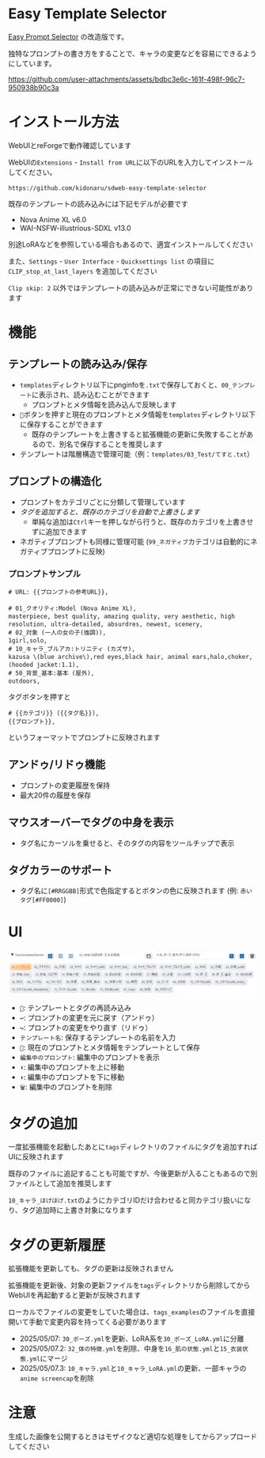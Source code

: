# Easy Template Selector

[Easy Prompt Selector](https://github.com/blue-pen5805/sdweb-easy-prompt-selector)
の改造版です。

独特なプロンプトの書き方をすることで、キャラの変更などを容易にできるようにしています。

https://github.com/user-attachments/assets/bdbc3e6c-161f-498f-96c7-950938b90c3a



# インストール方法

WebUIとreForgeで動作確認しています

WebUIの`Extensions` - `Install from URL`に以下のURLを入力してインストールしてください。

```
https://github.com/kidonaru/sdweb-easy-template-selector
```

既存のテンプレートの読み込みには下記モデルが必要です

- Nova Anime XL v6.0
- WAI-NSFW-illustrious-SDXL v13.0

別途LoRAなどを参照している場合もあるので、適宜インストールしてください

また、`Settings` - `User Interface` - `Quicksettings list` の項目に`CLIP_stop_at_last_layers` を追加してください

`Clip skip: 2` 以外ではテンプレートの読み込みが正常にできない可能性があります

# 機能

## テンプレートの読み込み/保存
- `templates`ディレクトリ以下にpnginfoを`.txt`で保存しておくと、`00_テンプレート`に表示され、読み込むことができます
  - プロンプトとメタ情報を読み込んで反映します
- `💾`ボタンを押すと現在のプロンプトとメタ情報を`templates`ディレクトリ以下に保存することができます
  - 既存のテンプレートを上書きすると拡張機能の更新に失敗することがあるので、別名で保存することを推奨します
- テンプレートは階層構造で管理可能（例：`templates/03_Test/てすと.txt`）

## プロンプトの構造化
- プロンプトをカテゴリごとに分類して管理しています
- *タグを追加すると、既存のカテゴリを自動で上書きします*
  - 単純な追加は`Ctrl`キーを押しながら行うと、既存のカテゴリを上書きせずに追加できます
- ネガティブプロンプトも同様に管理可能 (`99_ネガティブ`カテゴリは自動的にネガティブプロンプトに反映)

### プロンプトサンプル

```
# URL: {{プロンプトの参考URL}},

# 01_クオリティ:Model (Nova Anime XL),
masterpiece, best quality, amazing quality, very aesthetic, high resolution, ultra-detailed, absurdres, newest, scenery,
# 02_対象 (一人の女の子(強調)),
1girl,solo,
# 10_キャラ_ブルアカ:トリニティ (カズサ),
kazusa \(blue archive\),red eyes,black hair, animal ears,halo,choker,(hooded jacket:1.1),
# 50_背景_基本:基本 (屋外),
outdoors,
```

タグボタンを押すと
```
# {{カテゴリ}} ({{タグ名}}),
{{プロンプト}},
```
というフォーマットでプロンプトに反映されます

## アンドゥ/リドゥ機能
- プロンプトの変更履歴を保持
- 最大20件の履歴を保存

## マウスオーバーでタグの中身を表示
- タグ名にカーソルを乗せると、そのタグの内容をツールチップで表示

## タグカラーのサポート
- タグ名に`[#RRGGBB]`形式で色指定するとボタンの色に反映されます (例: `赤いタグ[#FF0000]`)


# UI

![UI](media/01.png)

- `🔄`: テンプレートとタグの再読み込み
- `↩️`: プロンプトの変更を元に戻す（アンドゥ）
- `↪️`: プロンプトの変更をやり直す（リドゥ）
- `テンプレート名`: 保存するテンプレートの名前を入力
- `💾`: 現在のプロンプトとメタ情報をテンプレートとして保存
- `編集中のプロンプト`: 編集中のプロンプトを表示
- `⬆️`: 編集中のプロンプトを上に移動
- `⬇️`: 編集中のプロンプトを下に移動
- `🗑️`: 編集中のプロンプトを削除


# タグの追加

一度拡張機能を起動したあとに`tags`ディレクトリのファイルにタグを追加すればUIに反映されます

既存のファイルに追記することも可能ですが、今後更新が入ることもあるので別ファイルとして追加を推奨します

`10_キャラ_ほげほげ.txt`のようにカテゴリIDだけ合わせると同カテゴリ扱いになり、タグ追加時に上書き対象になります


# タグの更新履歴

拡張機能を更新しても、タグの更新は反映されません

拡張機能を更新後、対象の更新ファイルを`tags`ディレクトリから削除してからWebUIを再起動すると更新が反映されます

ローカルでファイルの変更をしていた場合は、`tags_examples`のファイルを直接開いて手動で変更内容を持ってくる必要があります


- 2025/05/07: `30_ポーズ.yml`を更新、LoRA系を`30_ポーズ_LoRA.yml`に分離
- 2025/05/07.2: `32_体の特徴.yml`を削除、中身を`16_肌の状態.yml`と`15_衣装状態.yml`にマージ
- 2025/05/07.3: `10_キャラ.yml`と`10_キャラ_LoRA.yml`の更新、一部キャラの`anime screencap`を削除


# 注意

生成した画像を公開するときはモザイクなど適切な処理をしてからアップロードしてください
